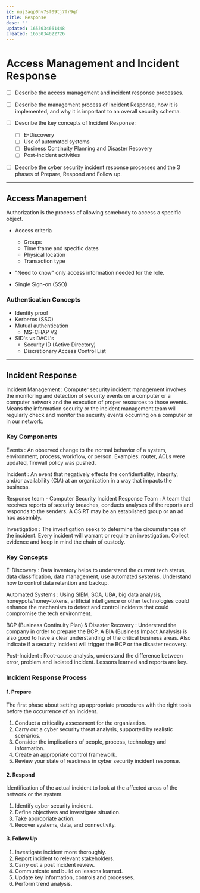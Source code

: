 ```yaml
---
id: nuj3aqp0hv7sf09tj7fr9qf
title: Response
desc: ''
updated: 1653034661448
created: 1653034622726
---
```


# Access Management and Incident Response

- [ ] Describe the access management and incident response processes.
- [ ] Describe the management process of Incident Response, how it is implemented, and why it is important to an overall security schema.

- [ ] Describe the key concepts of Incident Response:
  - [ ] E-Discovery
  - [ ] Use of automated systems
  - [ ] Business Continuity Planning and Disaster Recovery
  - [ ] Post-incident activities

- [ ] Describe the cyber security incident response processes and the 3 phases of Prepare, Respond and Follow up.

---

## Access Management

Authorization is the process of allowing somebody to access a specific object.

- Access criteria
  - Groups
  - Time frame and specific dates
  - Physical location
  - Transaction type

- "Need to know" only access information needed for the role.
- Single Sign-on (SSO)

### Authentication Concepts

- Identity proof
- Kerberos (SSO)
- Mutual authentication
  - MS-CHAP V2
- SID's vs DACL's
  - Security ID (Active Directory)
  - Discretionary Access Control List

---

## Incident Response

Incident Management
: Computer security incident management involves the monitoring and detection of security events on a computer or a computer network and the execution of proper resources to those events. Means the information security or the incident management team will regularly check and monitor the security events occurring on a computer or in our network.

### Key Components

Events
: An observed change to the normal behavior of a system, environment, process, workflow, or person. Examples: router, ACLs were updated, firewall policy was pushed.

Incident
:  An event that negatively effects the confidentiality, integrity, and/or availability (CIA) at an organization in a way that impacts the business.

Response team - Computer Security Incident Response Team
: A team that receives reports of security breaches, conducts analyses of the reports and responds to the senders. A CSIRT may be an established group or an ad hoc assembly.

Investigation
: The investigation seeks to determine the circumstances of the incident. Every incident will warrant or require an investigation. Collect evidence and keep in mind the chain of custody.

### Key Concepts

E-Discovery
: Data inventory helps to understand the current tech status, data classification, data management, use automated systems. Understand how to control data retention and backup.

Automated Systems
: Using SIEM, SOA, UBA, big data analysis, honeypots/honey-tokens, artificial intelligence or other technologies could enhance the mechanism to detect and control incidents that could compromise the tech environment.

BCP (Business Continuity Plan) & Disaster Recovery
: Understand the company in order to prepare the BCP. A BIA (Business Impact Analysis) is also good to have a clear understanding of the critical business areas. Also indicate if a security incident will trigger the BCP or the disaster recovery.

Post-Incident
: Root-cause analysis, understand the difference between error, problem and isolated incident. Lessons learned and reports are key.

### Incident Response Process

#### 1. Prepare

The first phase about setting up appropriate procedures with the right tools before the occurrence of an incident.

1. Conduct a criticality assessment for the organization.
2. Carry out a cyber security threat analysis, supported by realistic scenarios.
3. Consider the implications of people, process, technology and information.
4. Create an appropriate control framework.
5. Review your state of readiness in cyber security incident response.

#### 2. Respond

Identification of the actual incident to look at the affected areas of the network or the system.

1. Identify cyber security incident.
2. Define objectives and investigate situation.
3. Take appropriate action.
4. Recover systems, data, and connectivity.

#### 3. Follow Up

1. Investigate incident more thoroughly.
2. Report incident to relevant stakeholders.
3. Carry out a post incident review.
4. Communicate and build on lessons learned.
5. Update key information, controls and processes.
6. Perform trend analysis.

